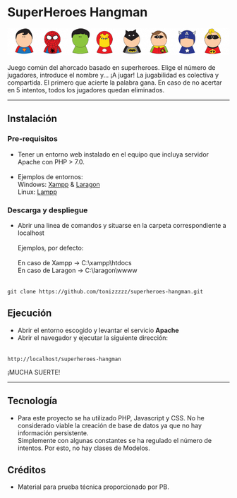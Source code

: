 # SuperHeroes Hangman

<div align="center">
        <img
            alt="SuperHeroes Hangman"
            src="https://github.com/tonizzzzz/superheroes-hangman/blob/main/src/img/header.png?raw=true"
            />
</div>
<br />
Juego común del ahorcado basado en superheroes. 
Elige el número de jugadores, introduce el nombre y... ¡A jugar!
La jugabilidad es colectiva y compartida.
El primero que acierte la palabra gana.
En caso de no acertar en 5 intentos, todos los jugadores quedan eliminados.

---

## Instalación

### Pre-requisitos

- Tener un entorno web instalado en el equipo que incluya servidor Apache con PHP > 7.0.<br><br>
- Ejemplos de entornos:<br>
Windows: [Xampp](https://www.apachefriends.org/es/index.html) & [Laragon](https://laragon.org)<br>
Linux: [Lampp](https://www.apachefriends.org/es/download.html)<br>


### Descarga y despliegue

- Abrir una linea de comandos y situarse en la carpeta correspondiente a localhost<br><br>
Ejemplos, por defecto:<br><br>
En caso de Xampp -> C:\xampp\htdocs<br>
En caso de Laragon -> C:\laragon\wwww<br><br>
```
git clone https://github.com/tonizzzzz/superheroes-hangman.git
```

## Ejecución

- Abrir el entorno escogido y levantar el servicio <b>Apache</b>
- Abrir el navegador y ejecutar la siguiente dirección:<br><br>
```
http://localhost/superheroes-hangman
```

¡MUCHA SUERTE!

---

## Tecnología

- Para este proyecto se ha utilizado PHP, Javascript y CSS. No he considerado viable la creación de base de datos ya que no hay información persistente. <br>
Simplemente con algunas constantes se ha regulado el número de intentos. Por esto, no hay clases de Modelos.

## Créditos

- Material para prueba técnica proporcionado por PB.
